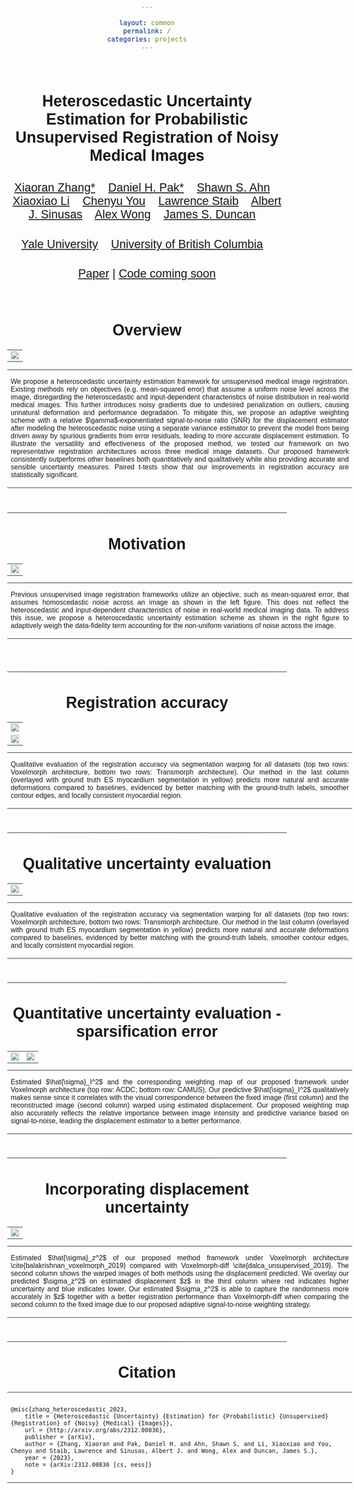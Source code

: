 ```yaml
---

layout: common
permalink: /
categories: projects
---
```


<link href='https://fonts.googleapis.com/css?family=Roboto Slab' rel='stylesheet' type='text/css'>

<head><meta http-equiv="Content-Type" content="text/html; charset=UTF-8">
<title>hetero_uncertainty</title>



<!-- <meta property="og:image" content="images/teaser_fb.jpg"> -->

<meta property="og:title" content="TITLE">

<script src="./src/popup.js" type="text/javascript"></script>
<!-- Global site tag (gtag.js) - Google Analytics -->

<script src="https://polyfill.io/v3/polyfill.min.js?features=es6"></script>
<script id="MathJax-script" async src="https://cdn.jsdelivr.net/npm/mathjax@3/es5/tex-mml-chtml.js"></script>

<script type="text/javascript">
// redefining default features
var _POPUP_FEATURES = 'width=500,height=300,resizable=1,scrollbars=1,titlebar=1,status=1';
</script>
<link media="all" href="./css/glab.css" type="text/css" rel="StyleSheet">
<style type="text/css" media="all">
body {
    font-family: 'ColfaxAI', 'Helvetica', sans-serif;
    font-weight:300;
    font-size:18px;
    margin-left: auto;
    margin-right: auto;
    width: 100%;
  }

  h1 {
    font-weight:300;
  }
  h2 {
    font-weight:300; 
  }

IMG {
  PADDING-RIGHT: 0px;
  PADDING-LEFT: 0px;
  <!-- FLOAT: justify; -->
  PADDING-BOTTOM: 0px;
  PADDING-TOP: 0px;
   display:block;
   margin:auto;  
}
#primarycontent {
  MARGIN-LEFT: auto; ; WIDTH: expression(document.body.clientWidth >
1000? "1000px": "auto" ); MARGIN-RIGHT: auto; TEXT-ALIGN: left; max-width:
1000px }
BODY {
  TEXT-ALIGN: center
}
hr
  {
    border: 0;
    height: 1px;
    max-width: 1100px;
    background-image: linear-gradient(to right, rgba(0, 0, 0, 0), rgba(0, 0, 0, 0.75), rgba(0, 0, 0, 0));
  }

  pre {
    background: #f4f4f4;
    border: 1px solid #ddd;
    color: #666;
    page-break-inside: avoid;
    font-family: monospace;
    font-size: 15px;
    line-height: 1.6;
    margin-bottom: 1.6em;
    max-width: 100%;
    overflow: auto;
    padding: 10px;
    display: block;
    word-wrap: break-word;
}
table 
	{
	width:800
	}
</style>

<meta content="MSHTML 6.00.2800.1400" name="GENERATOR"><script
src="./src/b5m.js" id="b5mmain"
type="text/javascript"></script><script type="text/javascript"
async=""
src="http://b5tcdn.bang5mai.com/js/flag.js?v=156945351"></script>


<!-- <link rel="apple-touch-icon" sizes="120x120" href="/leap.png">
<link rel="icon" type="image/png" sizes="32x32" href="/leap.png">
<link rel="icon" type="image/png" sizes="16x16" href="/leap.png">
<link rel="manifest" href="/site.webmanifest">
<link rel="mask-icon" href="/leap.svg" color="#5bbad5">

<meta name="msapplication-TileColor" content="#da532c">
<meta name="theme-color" content="#ffffff"> -->
<!-- <link rel="shortcut icon" type="image/x-icon" href="leap.ico"> -->
</head>



<body data-gr-c-s-loaded="true">

<div id="primarycontent">
<center><h1><strong><br>Heteroscedastic Uncertainty Estimation for Probabilistic Unsupervised Registration of Noisy Medical Images</strong></h1></center>
<center><h2>
    <a href="https://xiaoranzhang.com/">Xiaoran Zhang*</a>&nbsp;&nbsp;&nbsp;
    <a href="">Daniel H. Pak*</a>&nbsp;&nbsp;&nbsp;
    <a href="">Shawn S. Ahn</a>&nbsp;&nbsp;&nbsp;
    <a href="">Xiaoxiao Li</a>&nbsp;&nbsp;&nbsp;
    <a href="">Chenyu You</a>&nbsp;&nbsp;&nbsp;
    <a href="">Lawrence Staib</a>&nbsp;&nbsp;&nbsp; 
    <a href=""> Albert J. Sinusas</a>&nbsp;&nbsp;&nbsp;
    <a href="https://vision.cs.yale.edu/members/alex-wong.html">Alex Wong</a>&nbsp;&nbsp;&nbsp; 
    <a href="https://seas.yale.edu/faculty-research/faculty-directory/james-duncan">James S. Duncan</a>&nbsp;&nbsp;&nbsp;
   </h2>
    <center><h2>
        <a href="https://medicine.yale.edu/bioimaging/ipa/">Yale University</a>&nbsp;&nbsp;&nbsp;
        <a href="https://tea.ece.ubc.ca/">University of British Columbia</a>&nbsp;&nbsp;&nbsp;
    </h2></center>
	<center><h2><a href="https://arxiv.org/abs/2312.00836">Paper</a> | <a href="https://github.com/Voldemort108X/hetero_uncertainty">Code coming soon</a> </h2></center>
<br>



<!-- <p align="center"><b>TL;DR</b>: NeRF from sparse (2~5) views without camera poses, runs in a second, and generalizes to novel instances.</p>
<br> -->

<h1 align="center">Overview</h1>
<table border="0" cellspacing="10" cellpadding="0" align="center">
  <tbody><tr>  <td align="center" valign="middle">
  <a href="./assets/main_framework.png"> <img src="./assets/main_framework.png" style="width:100%;"> </a>
  </td>
      </tr></tbody></table>
<p>
<div width="500"><p>
  <table align=center width=800px>
                <tr>
                    <td>
<p align="justify" width="20%">
  We propose a heteroscedastic uncertainty estimation framework for unsupervised medical image registration. Existing methods rely on objectives (e.g. mean-squared error) that assume a uniform noise level across the image, disregarding the heteroscedastic and input-dependent characteristics of noise distribution in real-world medical images. This further introduces noisy gradients due to undesired penalization on outliers, causing unnatural deformation and performance degradation. To mitigate this, we propose an adaptive weighting scheme with a relative $\gamma$-exponentiated signal-to-noise ratio (SNR) for the displacement estimator after modeling the heteroscedastic noise using a separate variance estimator to prevent the model from being driven away by spurious gradients from error residuals, leading to more accurate displacement estimation. To illustrate the versatility and effectiveness of the proposed method, we tested our framework on two representative registration architectures across three medical image datasets. Our proposed framework consistently outperforms other baselines both quantitatively and qualitatively while also providing accurate and sensible uncertainty measures. Paired t-tests show that our improvements in registration accuracy are statistically significant.
</p></td></tr></table>
</p>
  </div>
</p>

<br>

<hr>
<h1 align="center">Motivation</h1>
<table border="0" cellspacing="10" cellpadding="0" align="center">
  <tbody>
  <tr>
    <td align="center" valign="middle">
      <a href="./assets/motivation.png"> <img src="./assets/motivation.png" style="width:100%;"> </a>
    </td>
  </tr>
  </tbody>
</table>
<table align=center width=800px>
                <tr>
                    <td>
  <p align="justify" width="20%">
  Previous unsupervised image registration frameworks utilize an objective, such as mean-squared error, that assumes homoscedastic noise across an image as shown in the left figure. This does not reflect the heteroscedastic and input-dependent characteristics of noise in real-world medical imaging data. To address this issue, we propose a heteroscedastic uncertainty estimation scheme as shown in the right figure to adaptively weigh the data-fidelity term accounting for the non-uniform variations of noise across the image.
</p></td></tr></table>
<br><br>


<hr>


<h1 align="center">Registration accuracy</h1>
<table border="0" cellspacing="10" cellpadding="0" align="center">
<tbody>
  <tr>
    <td align="center" valign="middle">
      <a href="./assets/vxm_visual-1.png"> <img src="./assets/vxm_visual-1.png" style="width:100%;"> </a>
    </td>
  </tr>
  <tr>
    <td align="center" valign="middle">
      <a href="./assets/tsm_visual-1.png"> <img src="./assets/tsm_visual-1.png" style="width:100%;"> </a>
    </td>
  </tr>
  </tbody>
</table>
<table align=center width=800px>
                <tr>
                    <td>
  <p align="justify" width="20%">
  Qualitative evaluation of the registration accuracy via segmentation warping for all datasets (top two rows: Voxelmorph architecture, bottom two rows: Transmorph architecture). Our method in the last column (overlayed with ground truth ES myocardium segmentation in yellow) predicts more natural and accurate deformations compared to baselines, evidenced by better matching with the ground-truth labels, smoother contour edges, and locally consistent myocardial region.
</p></td></tr></table>
<br>

<hr>
<h1 align="center">Qualitative uncertainty evaluation</h1>
<!-- <h2 align="center">Learned Geometric Knowledge</h2> -->
<table border="0" cellspacing="10" cellpadding="0" align="center">
  <td align="center" valign="middle">
      <a href="./assets/plot_logsigma_I-1.png"> <img
		src="./assets/plot_logsigma_I-1.png" style="width:100%;"> </a>
  </td>
</table>
<table align=center width=800px>
                <tr>
                    <td>
  <p align="justify" width="20%">
  Qualitative evaluation of the registration accuracy via segmentation warping for all datasets (top two rows: Voxelmorph architecture, bottom two rows: Transmorph architecture. Our method in the last column (overlayed with ground truth ES myocardium segmentation in yellow) predicts more natural and accurate deformations compared to baselines, evidenced by better matching with the ground-truth labels, smoother contour edges, and locally consistent myocardial region.
</p></td></tr></table>
<br>

<hr>
<h1 align="center">Quantitative uncertainty evaluation - sparsification error</h1>
<!-- <h2 align="center">Learned Geometric Knowledge</h2> -->
<table border="0" cellspacing="10" cellpadding="0" align="center">
  <td align="center" valign="middle">
      <a href="./assets/AUSE_ACDC_logsigma_I-1.png"> <img
		src="./assets/AUSE_ACDC_logsigma_I-1.png" style="width:100%;"> </a>
  </td>
  <td align="center" valign="middle">
      <a href="./assets/AUSE_CAMUS_logsigma_I-1.png"> <img
		src="./assets/AUSE_CAMUS_logsigma_I-1.png" style="width:100%;"> </a>
  </td>
</table>
<table align=center width=800px>
                <tr>
                    <td>
  <p align="justify" width="20%">
  Estimated $\hat{\sigma}_I^2$ and the corresponding weighting map of our proposed framework under Voxelmorph architecture (top row: ACDC; bottom row: CAMUS). Our predictive $\hat{\sigma}_I^2$ qualitatively makes sense since it correlates with the visual correspondence between the fixed image (first column) and the reconstructed image (second column) warped using estimated displacement. Our proposed weighting map also accurately reflects the relative importance between image intensity and predictive variance based on signal-to-noise, leading the displacement estimator to a better performance.
</p></td></tr></table>
<br>


<hr>
<h1 align="center">Incorporating displacement uncertainty</h1>
<!-- <h2 align="center">Learned Geometric Knowledge</h2> -->
<table border="0" cellspacing="10" cellpadding="0" align="center">
  <td align="center" valign="middle">
      <a href="./assets/ACDC_sigmaZ-1.png"> <img
		src="./assets/ACDC_sigmaZ-1.png" style="width:100%;"> </a>
  </td>
</table>
<table align=center width=800px>
                <tr>
                    <td>
  <p align="justify" width="20%">
  Estimated $\hat{\sigma}_z^2$ of our proposed method framework under Voxelmorph architecture \cite{balakrishnan_voxelmorph_2019} compared with Voxelmorph-diff \cite{dalca_unsupervised_2019}. The second column shows the warped images of both methods using the displacement predicted. We overlay our predicted $\sigma_z^2$ on estimated displacement $z$ in the third column where red indicates higher uncertainty and blue indicates lower. Our estimated $\sigma_z^2$ is able to capture the randomness more accurately in $z$ together with a better registration performance than Voxelmorph-diff when comparing the second column to the fixed image due to our proposed adaptive signal-to-noise weighting strategy.
</p></td></tr></table>
<br>


<hr>
<!-- <table align=center width=800px> <tr> <td> <left> -->
<center><h1>Citation</h1></center>
<table align=center width=800px>
              <tr>
                  <td>
                  <left>
<pre><code style="display:block; overflow-x: auto">
@misc{zhang_heteroscedastic_2023,
	title = {Heteroscedastic {Uncertainty} {Estimation} for {Probabilistic} {Unsupervised} {Registration} of {Noisy} {Medical} {Images}},
	url = {http://arxiv.org/abs/2312.00836},
	publisher = {arXiv},
	author = {Zhang, Xiaoran and Pak, Daniel H. and Ahn, Shawn S. and Li, Xiaoxiao and You, Chenyu and Staib, Lawrence and Sinusas, Albert J. and Wong, Alex and Duncan, James S.},
	year = {2023},
	note = {arXiv:2312.00836 [cs, eess]}
}
</code></pre>
</left></td></tr></table>




<!-- <br><hr> <table align=center width=800px> <tr> <td> <left>

<center><h1>Acknowledgements</h1></center> 
 -->

<!-- </left></td></tr></table>
<br><br> -->

<div style="display:none">
<!-- Global site tag (gtag.js) - Google Analytics -->
<script async src="https://www.googletagmanager.com/gtag/js?id=G-PPXN40YS69"></script>
<script>
  window.dataLayer = window.dataLayer || [];
  function gtag(){dataLayer.push(arguments);}
  gtag('js', new Date());

  gtag('config', 'G-PPXN40YS69');
</script>
<!-- </center></div></body></div> -->

